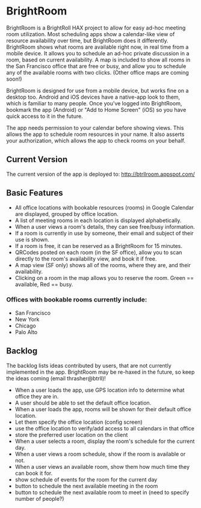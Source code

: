 BrightRoom
===========

BrightRoom is a BrightRoll HAX project to allow for easy ad-hoc meeting room utilization.  Most scheduling apps show a calendar-like view of resource availability over time, but BrightRoom does it differently.  BrightRoom shows what rooms are available right now, in real time from a mobile device.  It allows you to schedule an ad-hoc private discussion in a room, based on current availability.  A map is included to show all rooms in the San Francisco office that are free or busy, and allow you to schedule any of the available rooms with two clicks.  (Other office maps are coming soon!)

BrightRoom is designed for use from a mobile device, but works fine on a desktop too.  Android and iOS devices have a native-app look to them, which is familiar to many people.  Once you've logged into BrightRoom, bookmark the app (Android) or "Add to Home Screen" (iOS) so you have quick access to it in the future.

The app needs permission to your calendar before showing views.  This allows the app to schedule room resources in your name.  It also asserts your authorization, which allows the app to check rooms on your behalf.

## Current Version

The current version of the app is deployed to:
http://btrllroom.appspot.com/

## Basic Features

- All office locations with bookable resources (rooms) in Google Calendar are displayed, grouped by office location.
- A list of meeting rooms in each location is displayed alphabetically.
- When a user views a room's details, they can see free/busy information.
- If a room is currently in use by someone, their email and subject of their use is shown.
- If a room is free, it can be reserved as a BrightRoom for 15 minutes.
- QRCodes posted on each room (in the SF office), allow you to scan directly to the room's availability view, and book it if free.
- A map view (SF only) shows all of the rooms, where they are, and their availability.
- Clicking on a room in the map allows you to reserve the room.  Green == available, Red == busy.

### Offices with bookable rooms currently include:

- San Francisco
- New York
- Chicago
- Palo Alto

## Backlog

The backlog lists ideas contributed by users, that are not currently implemented in the app.  BrightRoom may be re-haxed in the future, so keep the ideas coming (email thrasher@btrll)!

- When a user loads the app, use GPS location info to determine what office they are in.
- A user should be able to set the default office location.
- When a user loads the app, rooms will be shown for their default office location.
- Let them specify the office location (config screen)
- use the office location to verify/add access to all calendars in that office
- store the preferred user location on the client
- When a user selects a room, display the room's schedule for the current day.
- When a user views a room schedule, show if the room is available or not.
- When a user views an available room, show them how much time they can book it for.
- show schedule of events for the room for the current day
- button to schedule the next available meeting in the room
- button to schedule the next available room to meet in (need to specify number of people?)

